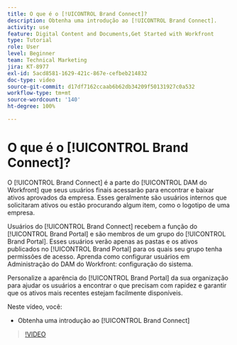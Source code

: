 ```yaml
---
title: O que é o [!UICONTROL Brand Connect]?
description: Obtenha uma introdução ao [!UICONTROL Brand Connect].
activity: use
feature: Digital Content and Documents,Get Started with Workfront
type: Tutorial
role: User
level: Beginner
team: Technical Marketing
jira: KT-8977
exl-id: 5acd8581-1629-421c-867e-cefbeb214832
doc-type: video
source-git-commit: d17df7162ccaab6b62db34209f50131927c0a532
workflow-type: tm+mt
source-wordcount: '140'
ht-degree: 100%

---
```


# O que é o [!UICONTROL Brand Connect]?

O [!UICONTROL Brand Connect] é a parte do [!UICONTROL DAM do Workfront] que seus usuários finais acessarão para encontrar e baixar ativos aprovados da empresa. Esses geralmente são usuários internos que solicitaram ativos ou estão procurando algum item, como o logotipo de uma empresa.

Usuários do [!UICONTROL Brand Connect] recebem a função do [!UICONTROL Brand Portal] e são membros de um grupo do [!UICONTROL Brand Portal]. Esses usuários verão apenas as pastas e os ativos publicados no [!UICONTROL Brand Portal] para os quais seu grupo tenha permissões de acesso. Aprenda como configurar usuários em Administração do DAM do Workfront: configuração do sistema.

<!-- Need the cross-reference link to other LP, mentioned above -->

Personalize a aparência do [!UICONTROL Brand Portal] da sua organização para ajudar os usuários a encontrar o que precisam com rapidez e garantir que os ativos mais recentes estejam facilmente disponíveis.

Neste vídeo, você:

* Obtenha uma introdução ao [!UICONTROL Brand Connect]

>[!VIDEO](https://video.tv.adobe.com/v/335240/?quality=12&learn=on&enablevpops)

<!-- Learn more graphic and link to article, below
* Workfront DAM within Workfront
 -->
